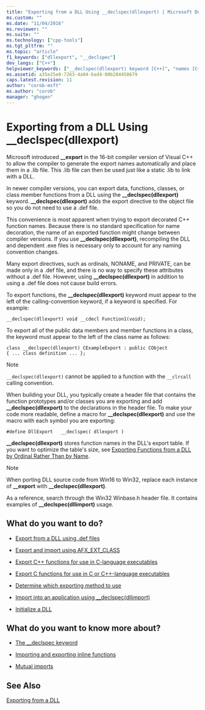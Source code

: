 ```yaml
---
title: "Exporting from a DLL Using __declspec(dllexport) | Microsoft Docs"
ms.custom: ""
ms.date: "11/04/2016"
ms.reviewer: ""
ms.suite: ""
ms.technology: ["cpp-tools"]
ms.tgt_pltfrm: ""
ms.topic: "article"
f1_keywords: ["dllexport", "__declspec"]
dev_langs: ["C++"]
helpviewer_keywords: ["__declspec(dllexport) keyword [C++]", "names [C++], DLL exports by", "export directives [C++]", "exporting DLLs [C++], __declspec(dllexport) keyword"]
ms.assetid: a35e25e8-7263-4a04-bad4-00b284458679
caps.latest.revision: 11
author: "corob-msft"
ms.author: "corob"
manager: "ghogen"
---
```

# Exporting from a DLL Using __declspec(dllexport)
Microsoft introduced **__export** in the 16-bit compiler version of Visual C++ to allow the compiler to generate the export names automatically and place them in a .lib file. This .lib file can then be used just like a static .lib to link with a DLL.  
  
 In newer compiler versions, you can export data, functions, classes, or class member functions from a DLL using the **__declspec(dllexport)** keyword. **__declspec(dllexport)** adds the export directive to the object file so you do not need to use a .def file.  
  
 This convenience is most apparent when trying to export decorated C++ function names. Because there is no standard specification for name decoration, the name of an exported function might change between compiler versions. If you use **__declspec(dllexport)**, recompiling the DLL and dependent .exe files is necessary only to account for any naming convention changes.  
  
 Many export directives, such as ordinals, NONAME, and PRIVATE, can be made only in a .def file, and there is no way to specify these attributes without a .def file. However, using **__declspec(dllexport)** in addition to using a .def file does not cause build errors.  
  
 To export functions, the **__declspec(dllexport)** keyword must appear to the left of the calling-convention keyword, if a keyword is specified. For example:  
  
```  
__declspec(dllexport) void __cdecl Function1(void);  
```  
  
 To export all of the public data members and member functions in a class, the keyword must appear to the left of the class name as follows:  
  
```  
class __declspec(dllexport) CExampleExport : public CObject  
{ ... class definition ... };  
```  
  
> [!NOTE]
>  `__declspec(dllexport)` cannot be applied to a function with the `__clrcall` calling convention.  
  
 When building your DLL, you typically create a header file that contains the function prototypes and/or classes you are exporting and add **__declspec(dllexport)** to the declarations in the header file. To make your code more readable, define a macro for **__declspec(dllexport)** and use the macro with each symbol you are exporting:  
  
```  
#define DllExport   __declspec( dllexport )   
```  
  
 **__declspec(dllexport)** stores function names in the DLL's export table. If you want to optimize the table's size, see [Exporting Functions from a DLL by Ordinal Rather Than by Name](../build/exporting-functions-from-a-dll-by-ordinal-rather-than-by-name.md).  
  
> [!NOTE]
>  When porting DLL source code from Win16 to Win32, replace each instance of **__export** with **__declspec(dllexport)**.  
  
 As a reference, search through the Win32 Winbase.h header file. It contains examples of **__declspec(dllimport)** usage.  
  
## What do you want to do?  
  
-   [Export from a DLL using .def files](../build/exporting-from-a-dll-using-def-files.md)  
  
-   [Export and import using AFX_EXT_CLASS](../build/exporting-and-importing-using-afx-ext-class.md)  
  
-   [Export C++ functions for use in C-language executables](../build/exporting-cpp-functions-for-use-in-c-language-executables.md)  
  
-   [Export C functions for use in C or C++-language executables](../build/exporting-c-functions-for-use-in-c-or-cpp-language-executables.md)  
  
-   [Determine which exporting method to use](../build/determining-which-exporting-method-to-use.md)  
  
-   [Import into an application using __declspec(dllimport)](../build/importing-into-an-application-using-declspec-dllimport.md)  
  
-   [Initialize a DLL](../build/run-time-library-behavior.md#initializing-a-dll)  
  
## What do you want to know more about?  
  
-   [The __declspec keyword](../cpp/declspec.md)  
  
-   [Importing and exporting inline functions](../build/importing-and-exporting-inline-functions.md)  
  
-   [Mutual imports](../build/mutual-imports.md)  
  
## See Also  
 [Exporting from a DLL](../build/exporting-from-a-dll.md)
